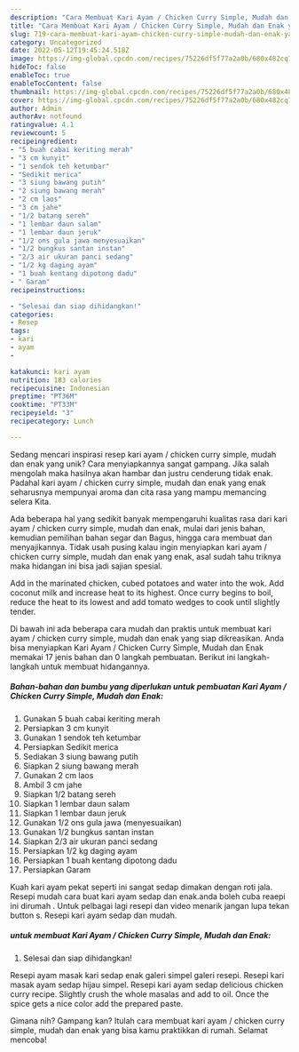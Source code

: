 ```yaml
---
description: "Cara Membuat Kari Ayam / Chicken Curry Simple, Mudah dan Enak yang Enak"
title: "Cara Membuat Kari Ayam / Chicken Curry Simple, Mudah dan Enak yang Enak"
slug: 719-cara-membuat-kari-ayam-chicken-curry-simple-mudah-dan-enak-yang-enak
category: Uncategorized
date: 2022-05-12T19:45:24.518Z
image: https://img-global.cpcdn.com/recipes/75226df5f77a2a0b/680x482cq70/kari-ayam-chicken-curry-simple-mudah-dan-enak-foto-resep-utama.jpg
hideToc: false
enableToc: true
enableTocContent: false
thumbnail: https://img-global.cpcdn.com/recipes/75226df5f77a2a0b/680x482cq70/kari-ayam-chicken-curry-simple-mudah-dan-enak-foto-resep-utama.jpg
cover: https://img-global.cpcdn.com/recipes/75226df5f77a2a0b/680x482cq70/kari-ayam-chicken-curry-simple-mudah-dan-enak-foto-resep-utama.jpg
author: Admin
authorAv: notfound
ratingvalue: 4.1
reviewcount: 5
recipeingredient:
- "5 buah cabai keriting merah"
- "3 cm kunyit"
- "1 sendok teh ketumbar"
- "Sedikit merica"
- "3 siung bawang putih"
- "2 siung bawang merah"
- "2 cm laos"
- "3 cm jahe"
- "1/2 batang sereh"
- "1 lembar daun salam"
- "1 lembar daun jeruk"
- "1/2 ons gula jawa menyesuaikan"
- "1/2 bungkus santan instan"
- "2/3 air ukuran panci sedang"
- "1/2 kg daging ayam"
- "1 buah kentang dipotong dadu"
- " Garam"
recipeinstructions:

- "Selesai dan siap dihidangkan!"
categories:
- Resep
tags:
- kari
- ayam
- 

katakunci: kari ayam  
nutrition: 183 calories
recipecuisine: Indonesian
preptime: "PT36M"
cooktime: "PT33M"
recipeyield: "3"
recipecategory: Lunch

---
```





Sedang mencari inspirasi resep kari ayam / chicken curry simple, mudah dan enak yang unik? Cara menyiapkannya sangat gampang. Jika salah mengolah maka hasilnya akan hambar dan justru cenderung tidak enak. Padahal kari ayam / chicken curry simple, mudah dan enak yang enak seharusnya mempunyai aroma dan cita rasa yang mampu memancing selera Kita.





Ada beberapa hal yang sedikit banyak mempengaruhi kualitas rasa dari kari ayam / chicken curry simple, mudah dan enak, mulai dari jenis bahan, kemudian pemilihan bahan segar dan Bagus, hingga cara membuat dan menyajikannya. Tidak usah pusing kalau ingin menyiapkan kari ayam / chicken curry simple, mudah dan enak yang enak,      asal sudah tahu triknya maka hidangan ini bisa jadi sajian spesial.














Add in the marinated chicken, cubed potatoes and water into the wok. Add coconut milk and increase heat to its highest. Once curry begins to boil, reduce the heat to its lowest and add tomato wedges to cook until slightly tender.






Di bawah ini ada beberapa cara mudah dan praktis untuk membuat kari ayam / chicken curry simple, mudah dan enak yang siap dikreasikan. Anda bisa menyiapkan Kari Ayam / Chicken Curry Simple, Mudah dan Enak memakai 17 jenis bahan dan 0 langkah pembuatan. Berikut ini langkah-langkah untuk membuat hidangannya.

<!--inarticleads1-->

##### Bahan-bahan dan bumbu yang diperlukan untuk pembuatan Kari Ayam / Chicken Curry Simple, Mudah dan Enak:

1. Gunakan 5 buah cabai keriting merah
1. Persiapkan 3 cm kunyit
1. Gunakan 1 sendok teh ketumbar
1. Persiapkan Sedikit merica
1. Sediakan 3 siung bawang putih
1. Siapkan 2 siung bawang merah
1. Gunakan 2 cm laos
1. Ambil 3 cm jahe
1. Siapkan 1/2 batang sereh
1. Siapkan 1 lembar daun salam
1. Siapkan 1 lembar daun jeruk
1. Gunakan 1/2 ons gula jawa (menyesuaikan)
1. Gunakan 1/2 bungkus santan instan
1. Siapkan 2/3 air ukuran panci sedang
1. Persiapkan 1/2 kg daging ayam
1. Persiapkan 1 buah kentang dipotong dadu
1. Persiapkan  Garam


Kuah kari ayam pekat seperti ini sangat sedap dimakan dengan roti jala. Resepi mudah cara buat kari ayam sedap dan enak.anda boleh cuba reaepi ini dirumah . Untuk pelbagai lagi resepi dan video menarik jangan lupa tekan button s. Resepi kari ayam sedap dan mudah. 

<!--inarticleads2-->

#####  untuk membuat Kari Ayam / Chicken Curry Simple, Mudah dan Enak:


1. Selesai dan siap dihidangkan!

Resepi ayam masak kari sedap enak galeri simpel galeri resepi. Resepi kari masak ayam sedap hijau simpel. Resepi kari ayam sedap delicious chicken curry recipe. Slightly crush the whole masalas and add to oil. Once the spice gets a nice color add the prepared paste. 

Gimana nih? Gampang kan? Itulah cara membuat kari ayam / chicken curry simple, mudah dan enak yang bisa kamu praktikkan di rumah. Selamat mencoba!
